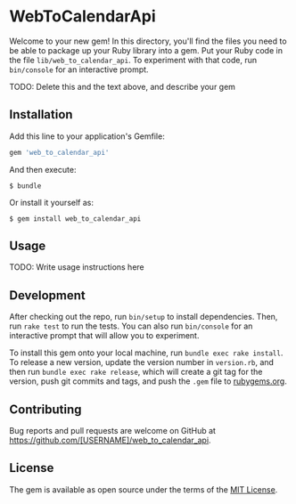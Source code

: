 # WebToCalendarApi

Welcome to your new gem! In this directory, you'll find the files you need to be able to package up your Ruby library into a gem. Put your Ruby code in the file `lib/web_to_calendar_api`. To experiment with that code, run `bin/console` for an interactive prompt.

TODO: Delete this and the text above, and describe your gem

## Installation

Add this line to your application's Gemfile:

```ruby
gem 'web_to_calendar_api'
```

And then execute:

    $ bundle

Or install it yourself as:

    $ gem install web_to_calendar_api

## Usage

TODO: Write usage instructions here

## Development

After checking out the repo, run `bin/setup` to install dependencies. Then, run `rake test` to run the tests. You can also run `bin/console` for an interactive prompt that will allow you to experiment.

To install this gem onto your local machine, run `bundle exec rake install`. To release a new version, update the version number in `version.rb`, and then run `bundle exec rake release`, which will create a git tag for the version, push git commits and tags, and push the `.gem` file to [rubygems.org](https://rubygems.org).

## Contributing

Bug reports and pull requests are welcome on GitHub at https://github.com/[USERNAME]/web_to_calendar_api.

## License

The gem is available as open source under the terms of the [MIT License](https://opensource.org/licenses/MIT).
